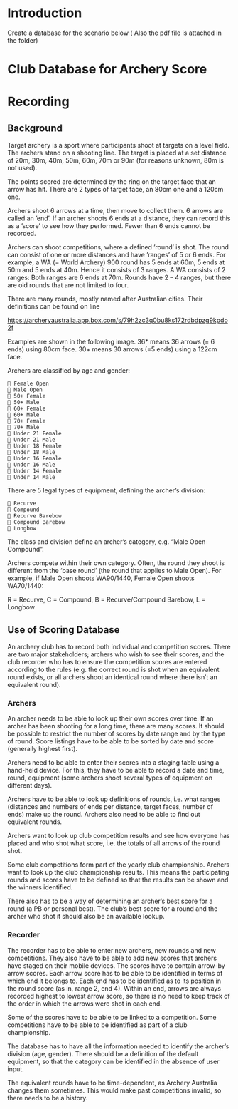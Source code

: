  # Introduction 
 Create a database for the scenario below ( Also the pdf file is attached in the folder)

 # Club Database for Archery Score

# Recording

## Background

Target archery is a sport where participants shoot at targets on a level field. The archers stand on a
shooting line. The target is placed at a set distance of 20m, 30m, 40m, 50m, 60m, 70m or 90m (for
reasons unknown, 80m is not used).

The points scored are determined by the ring on the target face that an arrow has hit. There are 2
types of target face, an 80cm one and a 120cm one.

Archers shoot 6 arrows at a time, then move to collect them. 6 arrows are called an ’end’. If an
archer shoots 6 ends at a distance, they can record this as a ’score’ to see how they performed.
Fewer than 6 ends cannot be recorded.

Archers can shoot competitions, where a defined ’round’ is shot. The round can consist of one or
more distances and have ’ranges’ of 5 or 6 ends. For example, a WA (= World Archery) 900 round
has 5 ends at 60m, 5 ends at 50m and 5 ends at 40m. Hence it consists of 3 ranges. A WA
consists of 2 ranges: Both ranges are 6 ends at 70m. Rounds have 2 – 4 ranges, but there are old
rounds that are not limited to four.

There are many rounds, mostly named after Australian cities. Their definitions can be found on line

https://archeryaustralia.app.box.com/s/79h2zc3q0bu8ks172rdbdpzg9kpdo2f

Examples are shown in the following image. 36* means 36 arrows (= 6 ends) using 80cm face. 30+
means 30 arrows (=5 ends) using a 122cm face.


Archers are classified by age and gender:

```
 Female Open
 Male Open
 50+ Female
 50+ Male
 60+ Female
 60+ Male
 70+ Female
 70+ Male
 Under 21 Female
 Under 21 Male
 Under 18 Female
 Under 18 Male
 Under 16 Female
 Under 16 Male
 Under 14 Female
 Under 14 Male
```
There are 5 legal types of equipment, defining the archer’s division:

```
 Recurve
 Compound
 Recurve Barebow
 Compound Barebow
 Longbow
```
The class and division define an archer’s category, e.g. “Male Open Compound”.


Archers compete within their own category. Often, the round they shoot is different from the ‘base
round’ (the round that applies to Male Open). For example, if Male Open shoots WA90/1440,
Female Open shoots WA70/1440:

R = Recurve, C = Compound, B = Recurve/Compound Barebow, L = Longbow

## Use of Scoring Database

An archery club has to record both individual and competition scores. There are two major
stakeholders; archers who wish to see their scores, and the club recorder who has to ensure the
competition scores are entered according to the rules (e.g. the correct round is shot when an
equivalent round exists, or all archers shoot an identical round where there isn’t an equivalent
round).

### Archers

An archer needs to be able to look up their own scores over time. If an archer has been shooting for
a long time, there are many scores. It should be possible to restrict the number of scores by date
range and by the type of round. Score listings have to be able to be sorted by date and score
(generally highest first).

Archers need to be able to enter their scores into a staging table using a hand-held device. For this,
they have to be able to record a date and time, round, equipment (some archers shoot several types
of equipment on different days).

Archers have to be able to look up definitions of rounds, i.e. what ranges (distances and numbers of
ends per distance, target faces, number of ends) make up the round. Archers also need to be able to
find out equivalent rounds.

Archers want to look up club competition results and see how everyone has placed and who shot
what score, i.e. the totals of all arrows of the round shot.

Some club competitions form part of the yearly club championship. Archers want to look up the club
championship results. This means the participating rounds and scores have to be defined so that the
results can be shown and the winners identified.

There also has to be a way of determining an archer’s best score for a round (a PB or personal best).
The club’s best score for a round and the archer who shot it should also be an available lookup.


### Recorder

The recorder has to be able to enter new archers, new rounds and new competitions. They also have
to be able to add new scores that archers have staged on their mobile devices. The scores have to
contain arrow-by arrow scores. Each arrow score has to be able to be identified in terms of which
end it belongs to. Each end has to be identified as to its position in the round score (as in, range 2,
end 4). Within an end, arrows are always recorded highest to lowest arrow score, so there is no need
to keep track of the order in which the arrows were shot in each end.

Some of the scores have to be able to be linked to a competition. Some competitions have to be able
to be identified as part of a club championship.

The database has to have all the information needed to identify the archer’s division (age, gender).
There should be a definition of the default equipment, so that the category can be identified in the
absence of user input.

The equivalent rounds have to be time-dependent, as Archery Australia changes them sometimes.
This would make past competitions invalid, so there needs to be a history.


